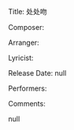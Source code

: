 Title: 处处吻
  
Composer: 
  
Arranger: 

Lyricist: 

Release Date: null

Performers: 

Comments:

null
